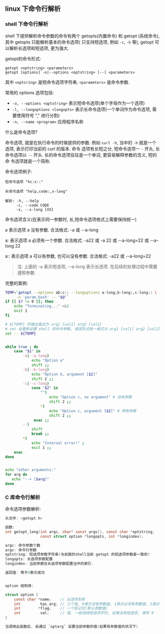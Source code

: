 ## linux 下命令行解析

### shell 下命令行解析

shell 下提供解析命令参数的命令有两个 getopts(内置命令) 和 getopt (系统命令), 其中 getopts 只能解析基本的命令选项(
只支持短选项, 例如 `-c`, `-h` 等), getopt 可以解析长选项和短选项, 更为强大. 


getopt的命令形式:

```
getopt <optstring> <parameters>
getopt [options] -o|--options <optstring> [--] <parameters>
```

其中 `<optsring>` 是短命令选项字符串, `<parameters>` 是命令参数.

常用的 options 选项包括:

- `-o, --options <optstring>` 表示短命令选项(单个字母作为一个选项)
- `-l, --longoptions <longopts>` 表示长命令选项(一个单词作为命令选项, 需要使用符号 "," 进行分割)
- `-n, --name <program>` 应用程序名称

什么是命令选项?

命令选项, 就是在执行命令的时候提供的参数. 例如 `curl -h`, 当中的 `-h` 就是一个选项, 表示打印当前的 curl 的版本. 命令
选项有长短之分, 短命令选项一 `-` 开头, 长命令选项以 `--` 开头. 长的命令选项往往是一个单词, 更容易解释参数的含义, 短的命
令选项就是一个简称. 

命令选项例子:

```
短命令选项 "hc:x::"

长命令选项 "help,code:,x-long"

解析: -h, --help
     -c, --code CODE
     -x, --x-long [XX]
```

命令选项含义(在表示同一参数时, 长,短命令选项格式上需要保持统一)

a   表示选项 a 没有参数. 合法格式: -a 或 --a-long

a:  表示选项 a 必须有一个参数. 合法格式: -a22 或 -a 22 或 --a-long=22 或 --a-long 22

a:: 表示选项 a 可以有参数, 也可以没有参数. 合法格式: -a22 或 --a-long=22

> 注: 上面的 -a 表示短选项, --a-long 表示长选项. 在后续的处理过程中需要遵照参数.


完整的案例:

```bash
TEMP=`getopt --options ab:c:: --longoptions a-long,b-long:,c-long:: \
     -n 'param.bash' -- "$@"`
if [[ $? != 0 ]]; then
    echo "Terminating..." >&2
    exit 1
fi

# ${TEMP} 的输出格式为 arg1 [val1] arg2 [val2]
# set 会重新设置 shell 的命令参数, 使其形式统一格式为 arg1 [val1] arg2 [val2] ..., 为后面参数解析打基础.
set -- ${TEMP}


while true ; do
    case "$1" in
        -a|--a-long)
            echo "Option a"
            shift ;;
        -b|--b-long)
            echo "Option b, argument [$2]"
            shift 2 ;;
        -c|--c-long)
            case "$2" in
                "")
                    echo "Option c, no argument" # 没有参数
                    shift 2 ;;
                *)
                    echo "Option c, argument [$2]" # 带有参数
                    shift 2 ;;
             esac ;;
        --)
            shift
            break ;;
        *)
            echo "Internal error!" ;
            exit 1 ;;
    esac
done


echo "other arguments:"
for arg do
   echo "--> [$arg]"
done
```

### C 库命令行解析

命令选项参数解析:

```C
头文件: <getopt.h>

函数:
int getopt_long(int argc, char* const argv[], const char *optstring,
				const struct option *longopts, int *longindex);

argc: 命令参数个数
argv: 命令行参数
optstring: 短选项参数字符串(与前面的shell当前 getopt 的短选项参数是一致的)
longopts: 长选项参数配置
longindex: 当前参数在长选项参数配置当中的索引.

返回值: 等于0表示成功


option 结构体:

struct option {
    const char *name;    // 长选项名称
    int         has_arg; // 三个值, 0表示没有参数值, 1表示必须有参数值, 2表示可以有参数值,也可以没有参数值
    int        *flag;    // 一个标记位(默认参数值)
    int         val;     // 值, 一般选择短选项字符, 如果没有短选项, 填写 0
}

当调用此函数后, 会通过 `optarg` 设置当前参数的值(如果有参数值的状况下)
```
